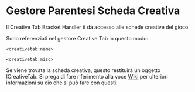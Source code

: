 # Gestore Parentesi Scheda Creativa

Il Creative Tab Bracket Handler ti dà accesso alle schede creative del gioco.

Sono referenziati nel gestore Creative Tab in questo modo:

```zenscript
<creativetab:name>

<creativetab:misc>
```

Se viene trovata la scheda creativa, questo restituirà un oggetto ICreativeTab. Si prega di fare riferimento alla voce [Wiki](/Vanilla/CreativeTabs/ICreativeTab/) per ulteriori informazioni su ciò che si può fare con questi.
